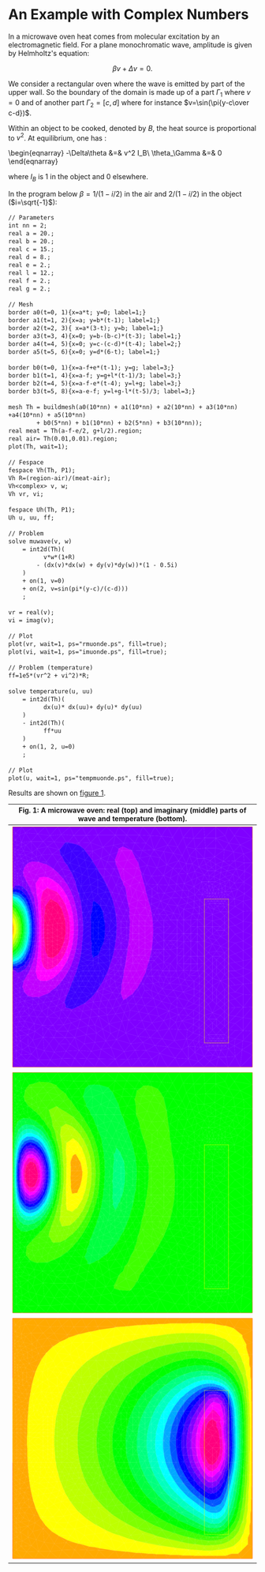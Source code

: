 # An Example with Complex Numbers

In a microwave oven heat comes from molecular excitation by an electromagnetic field. For a plane monochromatic wave, amplitude is given by Helmholtz's equation:

$$
\beta v + \Delta v = 0.
$$

We consider a rectangular oven where the wave is emitted by part of the upper wall. So the boundary of the domain is made up of a part $\Gamma_1$ where $v=0$ and of another part $\Gamma_2=[c,d]$ where for instance $v=\sin(\pi{y-c\over c-d})$.

Within an object to be cooked, denoted by $B$, the heat source is proportional to $v^2$. At equilibrium, one has :

\begin{eqnarray}
	-\Delta\theta &=& v^2 I_B\\
	\theta_\Gamma &=& 0
\end{eqnarray}

where $I_B$ is $1$ in the object and $0$ elsewhere.

In the program below $\beta = 1/(1-i/2)$ in the air and $2/(1-i/2)$
in the object ($i=\sqrt{-1}$):

```freefem
// Parameters
int nn = 2;
real a = 20.;
real b = 20.;
real c = 15.;
real d = 8.;
real e = 2.;
real l = 12.;
real f = 2.;
real g = 2.;

// Mesh
border a0(t=0, 1){x=a*t; y=0; label=1;}
border a1(t=1, 2){x=a; y=b*(t-1); label=1;}
border a2(t=2, 3){ x=a*(3-t); y=b; label=1;}
border a3(t=3, 4){x=0; y=b-(b-c)*(t-3); label=1;}
border a4(t=4, 5){x=0; y=c-(c-d)*(t-4); label=2;}
border a5(t=5, 6){x=0; y=d*(6-t); label=1;}

border b0(t=0, 1){x=a-f+e*(t-1); y=g; label=3;}
border b1(t=1, 4){x=a-f; y=g+l*(t-1)/3; label=3;}
border b2(t=4, 5){x=a-f-e*(t-4); y=l+g; label=3;}
border b3(t=5, 8){x=a-e-f; y=l+g-l*(t-5)/3; label=3;}

mesh Th = buildmesh(a0(10*nn) + a1(10*nn) + a2(10*nn) + a3(10*nn) +a4(10*nn) + a5(10*nn)
		+ b0(5*nn) + b1(10*nn) + b2(5*nn) + b3(10*nn));
real meat = Th(a-f-e/2, g+l/2).region;
real air= Th(0.01,0.01).region;
plot(Th, wait=1);

// Fespace
fespace Vh(Th, P1);
Vh R=(region-air)/(meat-air);
Vh<complex> v, w;
Vh vr, vi;

fespace Uh(Th, P1);
Uh u, uu, ff;

// Problem
solve muwave(v, w)
	= int2d(Th)(
		  v*w*(1+R)
		- (dx(v)*dx(w) + dy(v)*dy(w))*(1 - 0.5i)
	)
	+ on(1, v=0)
	+ on(2, v=sin(pi*(y-c)/(c-d)))
	;

vr = real(v);
vi = imag(v);

// Plot
plot(vr, wait=1, ps="rmuonde.ps", fill=true);
plot(vi, wait=1, ps="imuonde.ps", fill=true);

// Problem (temperature)
ff=1e5*(vr^2 + vi^2)*R;

solve temperature(u, uu)
	= int2d(Th)(
		  dx(u)* dx(uu)+ dy(u)* dy(uu)
	)
	- int2d(Th)(
		  ff*uu
	)
	+ on(1, 2, u=0)
	;

// Plot
plot(u, wait=1, ps="tempmuonde.ps", fill=true);
```

Results are shown on [figure 1](#Fig1).

|<a name="Fig1">Fig. 1</a>: A microwave oven: real (top) and imaginary (middle) parts of wave  and temperature (bottom).|
|:----:|
|![real microwave](images/real_microwave.svg)|
|![imaginary microwave](images/imaginary_microwave.svg)|
|![temperature microwave](images/temperature_microwave.svg)|
